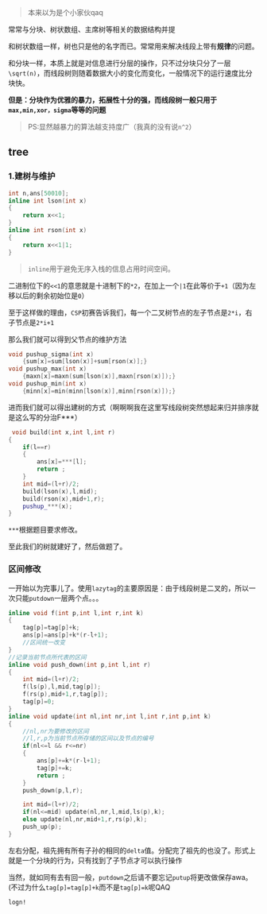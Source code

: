>本来以为是个小家伙qaq

常常与分块、树状数组、主席树等相关的数据结构并提

和树状数组一样，树也只是他的名字而已。常常用来解决线段上带有**规律**的问题。

和分块一样，本质上就是对信息进行分层的操作，只不过分块只分了一层`\sqrt(n)`，而线段树则随着数据大小的变化而变化，一般情况下的运行速度比分块快。

**但是：分块作为优雅的暴力，拓展性十分的强，而线段树一般只用于`max,min,xor，sigma`等等的问题**

>PS:显然越暴力的算法越支持度广（我真的没有说`n^2`）

## tree
### 1.建树与维护
```C++
int n,ans[50010];
inline int lson(int x)
{
	return x<<1; 
}
inline int rson(int x)
{
	return x<<1|1;
}
```
>`inline`用于避免无序入栈的信息占用时间空间。

二进制位下的`<<1`的意思就是十进制下的`*2`，在加上一个`|1`在此等价于`+1`（因为左移以后的剩余初始位是`0`）

至于这样做的理由，`CSP`初赛告诉我们，每一个二叉树节点的左子节点是`2*i`，右子节点是`2*i+1`

那么我们就可以得到父节点的维护方法
```C++
void pushup_sigma(int x)
	{sum[x]=sum[lson(x)]+sum[rson(x)];}
void pushup_max(int x)
	{maxn[x]=maxn(sum[lson(x)],maxn[rson(x)]);}
void pushup_min(int x)
	{minn[x]=min(minn[lson(x)],minn[rson(x)]);}
```

进而我们就可以得出建树的方式（啊啊啊我在这里写线段树突然想起来归并排序就是这么写的分治F***）
```C++
 void build(int x,int l,int r)
{
	if(l==r)
	{
		ans[x]=***[l];
		return ;
	}
	int mid=(l+r)/2;
	build(lson(x),l,mid);
	build(rson(x),mid+1,r);
	pushup_***(x);
}
```
`***`根据题目要求修改。

至此我们的树就建好了，然后做题了。

### 区间修改
一开始以为完事儿了。使用`lazytag`的主要原因是：由于线段树是二叉的，所以一次只能`putdown`一层两个点。。。
```C++
inline void f(int p,int l,int r,int k)
{
	tag[p]=tag[p]+k;
	ans[p]=ans[p]+k*(r-l+1);
	//区间统一改变
}
//记录当前节点所代表的区间
inline void push_down(int p,int l,int r)
{
	int mid=(l+r)/2;
	f(ls(p),l,mid,tag[p]);
	f(rs(p),mid+1,r,tag[p]);
	tag[p]=0;
}
inline void update(int nl,int nr,int l,int r,int p,int k)
{
	//nl,nr为要修改的区间
	//l,r,p为当前节点所存储的区间以及节点的编号
	if(nl<=l && r<=nr)
	{
		ans[p]+=k*(r-l+1);
		tag[p]+=k;
		return ;
	}
	push_down(p,l,r);

	int mid=(l+r)/2;
	if(nl<=mid)	update(nl,nr,l,mid,ls(p),k);
	else update(nl,nr,mid+1,r,rs(p),k);
	push_up(p);
}
```
左右分配，祖先拥有所有子孙的相同的`delta`值。分配完了祖先的也没了。形式上就是一个分块的行为，只有找到了子节点才可以执行操作

当然，就如同有去有回一般，`putdown`之后请不要忘记`putup`将更改做保存awa。(不过为什么`tag[p]=tag[p]+k`而不是`tag[p]=k`呢QAQ

`logn!`
